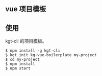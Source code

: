 ## vue 项目模板

## 使用

kgt-cli 的项目模板。

```
$ npm install -g kgt-cli
$ kgt init kg-vue-boilerplate my-project
$ cd my-project
$ npm install
$ npm start
```
